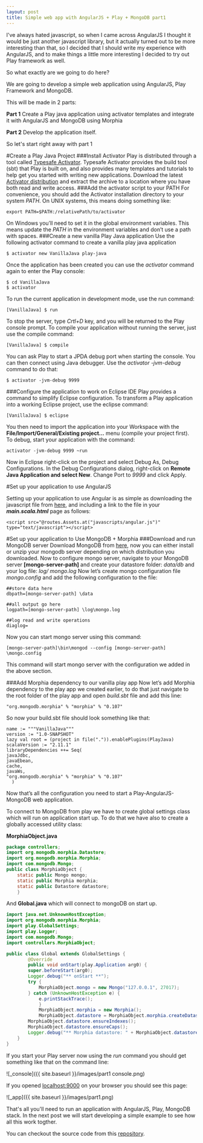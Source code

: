 ```yaml
---
layout: post
title: Simple web app with AngularJS + Play + MongoDB part1
---
```


I've always hated javascript, so when I came across AngularJS I thought it would be just another javascript library, but it actually turned out to be more interesting than that, so I decided that I should write my experience with AngularJS, and to make things a little more interesting I decided to try out Play framework as well.

So what exactly are we going to do here?

We are going to develop a simple web application using AngularJS, Play Framework and MongoDB.

This will be made in 2 parts:

**Part 1** Create a Play java application using activator templates and integrate it with AngularJS and MongoDB using Morphia

**Part 2** Develop the application itself.

So let's start right away with part 1

#Create a Play Java Project 
###Install Activator
  Play is distributed through a tool called [Typesafe Activator](http://typesafe.com/activator). Typesafe Activator provides the build tool (sbt) that Play is built on, and also provides many templates and tutorials to help get you started with writing new applications.
  Download the latest [Activator distribution](https://www.typesafe.com/get-started) and extract the archive to a location where you have both read and write access. 
###Add the activator script to your PATH
  For convenience, you should add the Activator installation directory to your system _PATH_. On UNIX systems, this means doing something like:
  
    export PATH=$PATH:/relativePath/to/activator

On Windows you’ll need to set it in the global environment variables. This means update the _PATH_ in the environment variables and don’t use a path with spaces.
###Create a new vanilla Play Java application
Use the following activator command to create a vanilla play java application

    $ activator new VanillaJava play-java	
  
Once the application has been created you can use the _activator_ command again to enter the Play console:

    $ cd VanillaJava
    $ activator

To run the current application in development mode, use the run command:

    [VanillaJava] $ run
  
To stop the server, type _Crtl+D_ key, and you will be returned to the Play console prompt.
To compile your application without running the server, just use the compile command:

    [VanillaJava] $ compile
  
You can ask Play to start a JPDA debug port when starting the console. You can then connect using Java debugger. Use the _activator -jvm-debug <port>_ command to do that:

    $ activator -jvm-debug 9999
  
###Configure the application to work on Eclipse IDE
Play provides a command to simplify Eclipse configuration. To transform a Play application into a working Eclipse project, use the eclipse command:

    [VanillaJava] $ eclipse

You then need to import the application into your Workspace with the **File/Import/General/Existing project…** menu (compile your project first).
To debug, start your application with the command:

    activator -jvm-debug 9999 ~run 

Now in Eclipse right-click on the project and select Debug As, Debug Configurations. In the Debug Configurations dialog, right-click on **Remote Java Application and select New**. Change Port to _9999_ and click Apply. 
  
#Set up your application to use AngularJS
  
  Setting up your application to use Angular is as simple as downloading the javascript file from [here](https://angularjs.org/), and including a link to the file in your **_main.scala.html_** page as follows:
 
 	<script src="@routes.Assets.at("javascripts/angular.js")" type="text/javascript"></script>	
#Set up your application to Use MongoDB + Morphia
###Download and run MongoDB server
Download MongoDB from [here](https://www.mongodb.org/downloads), now you can either install or unzip your mongodb server depending on which distribution you downloaded.
Now to configure mongo server, navigate to your MongoDB server **[mongo-server-path]** and create your datastore folder: _data/db_ and your log file: _log/ mongo.log_
Now let’s create mongo configuration file _mongo.config_ and add the following configuration to the file:

    ##store data here
    dbpath=[mongo-server-path] \data 
    
    ##all output go here
    logpath=[mongo-server-path] \log\mongo.log
    
    ##log read and write operations
    diaglog=

Now you can start mongo server using this command:
  
    [mongo-server-path]\bin\mongod --config [mongo-server-path] \mongo.config

This command will start mongo server with the configuration we added in the above section.

###Add Morphia dependency  to our vanilla play app
Now let’s add Morphia dependency to the play app we created earlier, to do that just navigate to the root folder of the play app and open _build.sbt_ file and add this line:

    "org.mongodb.morphia" % "morphia" % "0.107"

 So now your build.sbt file should look something like that:
 
    name := """VanillaJava"""
    version := "1.0-SNAPSHOT"
    lazy val root = (project in file(".")).enablePlugins(PlayJava)
    scalaVersion := "2.11.1"
    libraryDependencies ++= Seq(
    javaJdbc,
    javaEbean,
    cache,
    javaWs,
    "org.mongodb.morphia" % "morphia" % "0.107"
      )

Now that’s all the configuration you need to start a Play-AngularJS-MongoDB web application.

To connect to MongoDB from play we have to create global settings class which will run on application start up.
To do that we have also to create a globally accessed utility class:

**MorphiaObject.java**

```java
package controllers;
import org.mongodb.morphia.Datastore;
import org.mongodb.morphia.Morphia;
import com.mongodb.Mongo;
public class MorphiaObject {
	static public Mongo mongo;
	static public Morphia morphia;
	static public Datastore datastore;
	}
```
And **Global.java** which will connect to mongoDB on start up.
	
```java
import java.net.UnknownHostException;
import org.mongodb.morphia.Morphia;
import play.GlobalSettings;
import play.Logger;
import com.mongodb.Mongo;
import controllers.MorphiaObject;

public class Global extends GlobalSettings {
    	@Override
    	public void onStart(play.Application arg0) {
		super.beforeStart(arg0);
		Logger.debug("** onStart **"); 
		try {
			MorphiaObject.mongo = new Mongo("127.0.0.1", 27017);
		} catch (UnknownHostException e) {
			e.printStackTrace();
			}
	    	MorphiaObject.morphia = new Morphia();
	    	MorphiaObject.datastore = MorphiaObject.morphia.createDatastore(MorphiaObject.mongo, "test");
		MorphiaObject.datastore.ensureIndexes();   
		MorphiaObject.datastore.ensureCaps();  
		Logger.debug("** Morphia datastore: " + MorphiaObject.datastore.getDB());
	}
}
```
If you start your Play server now using the _run_ command you should get something like that on the command line:

![_console]({{ site.baseurl }}/images/part1 console.png)

If you opened  [localhost:9000](localhost:9000) on your browser you should see this page:

![_app]({{ site.baseurl }}/images/part1.png)

That's all you'll need to run an application with AngularJS, Play, MongoDB stack.
In the next post we will start developing a simple example to see how all this work togther.

You can checkout the source code from this [repository](https://github.com/Marwa-Attia/Simple-Web-App).
